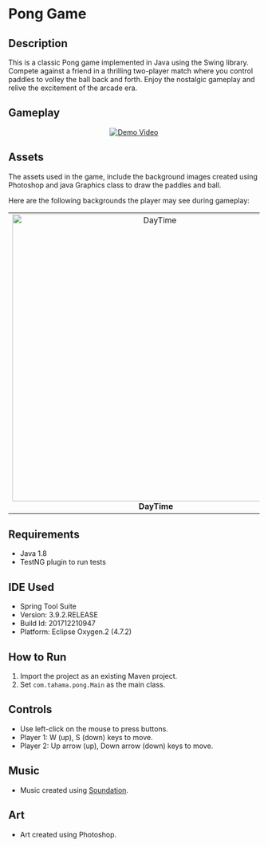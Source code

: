 # Pong Game

## Description
This is a classic Pong game implemented in Java using the Swing library. Compete against a friend in a thrilling two-player match where you control paddles to volley the ball back and forth. Enjoy the nostalgic gameplay and relive the excitement of the arcade era.

## Gameplay

<div style="text-align: center;">
  <a href="https://github.com/tahamahaseem/Pong/assets/52297139/74e61e0e-2ccf-4d99-b88f-9d092d993f48">
    <img src="https://github.com/tahamahaseem/Pong/assets/52297139/74e61e0e-2ccf-4d99-b88f-9d092d993f48" alt="Demo Video" />
  </a>
</div>


## Assets

The assets used in the game, include the background images created using Photoshop and java Graphics class to draw the paddles and ball. 

Here are the following backgrounds the player may see during gameplay:

<table>
  <tr>
    <td align="center">
      <img width="576" alt="DayTime" src="https://github.com/tahamahaseem/Pong/assets/52297139/813f4b20-f61b-4c89-866c-7b600688df46">
      <br>
      <strong>DayTime</strong>
    </td>
    <td align="center">
      <img width="576" alt="NightTime" src="https://github.com/tahamahaseem/Pong/assets/52297139/5c07f750-03fc-49a3-8eb9-9435039324ef">
      <br>
      <strong>NightTime</strong>
    </td>
    <td align="center">
      <img width="576" alt="RainyDay" src="https://github.com/tahamahaseem/Pong/assets/52297139/01bb9b07-0139-46bc-9b7a-4f7502509814">
      <br>
      <strong>RainyDay</strong>
    </td>
    <td align="center">
      <img width="576" alt="SunRise" src="https://github.com/tahamahaseem/Pong/assets/52297139/c1f9369e-b57a-4d83-bb4a-5784d12fd219">
      <br>
      <strong>SunRise</strong>
    </td>
  </tr>
</table>

## Requirements

- Java 1.8
- TestNG plugin to run tests

## IDE Used

- Spring Tool Suite
- Version: 3.9.2.RELEASE
- Build Id: 201712210947
- Platform: Eclipse Oxygen.2 (4.7.2)

## How to Run

1. Import the project as an existing Maven project.
2. Set `com.tahama.pong.Main` as the main class.

## Controls

- Use left-click on the mouse to press buttons.
- Player 1: W (up), S (down) keys to move.
- Player 2: Up arrow (up), Down arrow (down) keys to move.

## Music

- Music created using [Soundation](https://soundation.com).

## Art

- Art created using Photoshop.



